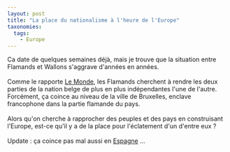 ```yaml
---
layout: post
title: "La place du nationalisme à l'heure de l'Europe"
taxonomies: 
  tags: 
    - Europe
---
```

Ca date de quelques semaines déjà, mais je trouve que la situation entre Flamands et Wallons s'aggrave d'années en années.<br />
<br />
Comme le rapporte <a href="http://www.lemonde.fr/web/article/0,1-0@2-3214,36-394653,0.html">Le Monde</a>, les Flamands cherchent à rendre les deux parties de la nation belge de plus en plus indépendantes l'une de l'autre.<br />
Forcément, ça coince au niveau de la ville de Bruxelles, enclave francophone dans la partie flamande du pays.<br />
<br />
Alors qu'on cherche à rapprocher des peuples et des pays en construisant l'Europe, est-ce qu'il y a de la place pour l'éclatement d'un d'entre eux ? <br />
<br />
Update : ça coince pas mal aussi en <a href="http://www.lefigaro.fr/eco-monde/20050224.FIG0012.html">Espagne</a> ...
